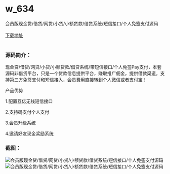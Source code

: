 # w_634
会员版现金贷/借贷/网贷/小贷/小额贷款/借贷系统/短信接口/个人免签支付源码
<br/></br>
[下载地址](https://www.uuid2.com/634.html "下载地址")
<br/></br>
<h3>源码简介：</h3>
<p>现金贷/借贷/网贷/小贷/小额贷款/借贷系统/带短信接口/个人免签Pay支付，本套源码非借贷平台，只是一个贷款信息提供平台，赚取推广佣金，提供借款渠道，支持第三方免签支付和短信接入，会员费用直接转到个人微信或者支付宝！<p>
<p>产品优势<p>
<p>1.配置互亿无线短信接口<p>
<p>2.支持码支付个人支付<p>
<p>3.会员升级系统<p>
<p>4.邀请好友现金奖励系统<p>
<h3>截图：</h3>
<img src="https://www.uuid2.com/wp-content/uploads/img/202105/f7219a6158.gif" alt="会员版现金贷/借贷/网贷/小贷/小额贷款/借贷系统/短信接口/个人免签支付源码"><img src="https://www.uuid2.com/wp-content/uploads/img/202105/081bfae265.gif" alt="会员版现金贷/借贷/网贷/小贷/小额贷款/借贷系统/短信接口/个人免签支付源码">
